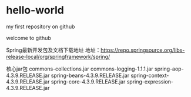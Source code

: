 # hello-world
my first repository on github

welcome to github

Spring最新开发包及文档下载地址
地址：https://repo.springsource.org/libs-release-local/org/springframework/spring/

核心jar包
commons-collections.jar
commons-logging-1.1.1.jar
spring-aop-4.3.9.RELEASE.jar
spring-beans-4.3.9.RELEASE.jar
spring-context-4.3.9.RELEASE.jar
spring-core-4.3.9.RELEASE.jar
spring-expression-4.3.9.RELEASE.jar
